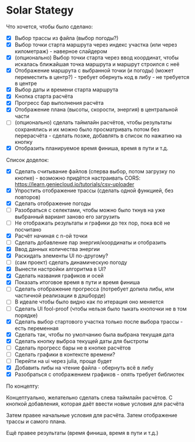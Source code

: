# Solar Stategy

Что хочется, чтобы было сделано:
- [x] Выбор трассы из файла (выбор погоды?)
- [X] Выбор точки старта маршрута через индекс участка (или через километраж) - наверное слайдером
- [x] (опционально) Выбор точки старта через ввод координат, чтобы искалась ближайшая точка маршрута и маршрут строился с неё
- [x] Отображение маршрута с выбранной точки (и погоды) (может переместить в центр?) - требует обернуть код в либу - не требуется в центре
- [x] Выбор даты и времени старта маршрута
- [x] Кнопка старта расчёта
- [x] Прогресс бар выполнения расчёта
- [x] Отображение плана (высоты, скорости, энергия) в центральной части
- [ ] (опционально) сделать таймлайн расчётов, чтобы результаты сохранялись и их можно было просматривать потом без перерасчёта - сделать позже, добавлять в список по нажатию на кнопку 
- [x] Отобразить планируемое время финиша, время в пути и т.д.

Список доделок:
- [x] Сделать считывание файлов (сперва выбор, потом загрузку по кнопке) - возможно придётся настраивать CORS: https://learn.geniecloud.io/tutorials/csv-uploader
- [x] Упростить отображение трассы (сделать одной функцией, без повторов)
- [x] Сделать отображение погоды
- [ ] Разобраться с селектами, чтобы можно было ткнув на уже выбранный вариант заново его загрузить
- [ ] Не отображать результаты и графики до тех пор, пока всё не посчитано
- [x] Расчёт начиная с n-ой точки
- [ ] Сделать добавление пар энергия/координаты и отобразить
- [x] Ввод данных количества энергии
- [x] Раскидать элементы UI по-другому?
- [ ] (сам проект) сделать динамическую погоду
- [x] Вынести настройки алгоритма в UI?
- [x] Сделать названия графиков и осей
- [x] Показать итоговое время в пути и время финиша
- [ ] Сделать отображение прогресса (потребует допила либы, или частичной реализации в дэшборде)
- [ ] В идеале чтобы было видно как по итерация оно меняется
- [ ] Сделать UI fool-proof (чтобы нельзя было тыкать кнопочки не в том порядке)
- [x] Сделать выбор стартового участка только после выбора трассы - есть переменная
- [x] Сделать так, чтобы по умолчанию была выбрана текущая дата
- [x] Сделать кнопку выброа текущей даты для быстроты
- [ ] Сделать прогресс бары не в кнопке расчётов
- [ ] Сделать графики в контексте времени?
- [ ] Перейти на ui через julia, проще будет
- [x] Добавить либы на чтение файла - обернуть всё в либу
- [x] Разобраться с отображением графиков - опять требует библиотек

По концепту:

Концептуально, желательно сделать слева таймлайн расчётов. С кнопкой добавления, которая даёт ввести новые условия для расчёта

Затем правее начальные условия для расчёта. Затем отображение трассы и самого плана.

Ещё правее результаты (время финиша, время в пути и т.д.)